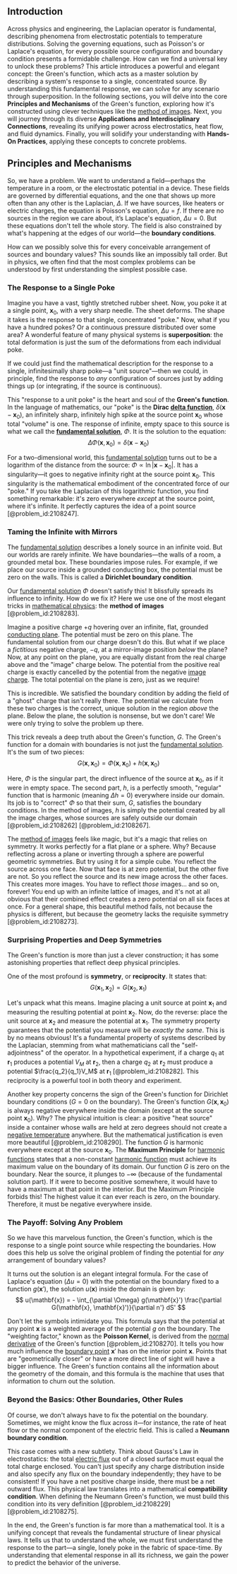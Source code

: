 ## Introduction
Across physics and engineering, the Laplacian operator is fundamental, describing phenomena from electrostatic potentials to temperature distributions. Solving the governing equations, such as Poisson's or Laplace's equation, for every possible source configuration and boundary condition presents a formidable challenge. How can we find a universal key to unlock these problems? This article introduces a powerful and elegant concept: the Green's function, which acts as a master solution by describing a system's response to a single, concentrated source. By understanding this fundamental response, we can solve for any scenario through superposition. In the following sections, you will delve into the core **Principles and Mechanisms** of the Green's function, exploring how it's constructed using clever techniques like the [method of images](@article_id:135741). Next, you will journey through its diverse **Applications and Interdisciplinary Connections**, revealing its unifying power across electrostatics, heat flow, and fluid dynamics. Finally, you will solidify your understanding with **Hands-On Practices**, applying these concepts to concrete problems.

## Principles and Mechanisms

So, we have a problem. We want to understand a field—perhaps the temperature in a room, or the electrostatic potential in a device. These fields are governed by differential equations, and the one that shows up more often than any other is the Laplacian, $\Delta$. If we have sources, like heaters or electric charges, the equation is Poisson's equation, $\Delta u = f$. If there are no sources in the region we care about, it’s Laplace's equation, $\Delta u = 0$. But these equations don't tell the whole story. The field is also constrained by what's happening at the edges of our world—the **boundary conditions**.

How can we possibly solve this for every conceivable arrangement of sources and boundary values? This sounds like an impossibly tall order. But in physics, we often find that the most complex problems can be understood by first understanding the simplest possible case.

### The Response to a Single Poke

Imagine you have a vast, tightly stretched rubber sheet. Now, you poke it at a single point, $\mathbf{x}_0$, with a very sharp needle. The sheet deforms. The shape it takes is the response to that single, concentrated "poke." Now, what if you have a hundred pokes? Or a continuous pressure distributed over some area? A wonderful feature of many physical systems is **superposition**: the total deformation is just the sum of the deformations from each individual poke.

If we could just find the mathematical description for the response to a single, infinitesimally sharp poke—a "unit source"—then we could, in principle, find the response to *any* configuration of sources just by adding things up (or integrating, if the source is continuous).

This "response to a unit poke" is the heart and soul of the **Green's function**. In the language of mathematics, our "poke" is the **Dirac [delta function](@article_id:272935)**, $\delta(\mathbf{x} - \mathbf{x}_0)$, an infinitely sharp, infinitely high spike at the source point $\mathbf{x}_0$ whose total "volume" is one. The response of infinite, empty space to this source is what we call the **[fundamental solution](@article_id:175422)**, $\Phi$. It is the solution to the equation:
$$ \Delta \Phi(\mathbf{x}, \mathbf{x}_0) = \delta(\mathbf{x} - \mathbf{x}_0) $$

For a two-dimensional world, this [fundamental solution](@article_id:175422) turns out to be a logarithm of the distance from the source: $\Phi \propto \ln|\mathbf{x} - \mathbf{x}_0|$. It has a singularity—it goes to negative infinity right at the source point $\mathbf{x}_0$. This singularity is the mathematical embodiment of the concentrated force of our "poke." If you take the Laplacian of this logarithmic function, you find something remarkable: it's zero everywhere *except* at the source point, where it's infinite. It perfectly captures the idea of a point source [@problem_id:2108247].

### Taming the Infinite with Mirrors

The [fundamental solution](@article_id:175422) describes a lonely source in an infinite void. But our worlds are rarely infinite. We have boundaries—the walls of a room, a grounded metal box. These boundaries impose rules. For example, if we place our source inside a grounded conducting box, the potential must be zero on the walls. This is called a **Dirichlet boundary condition**.

Our [fundamental solution](@article_id:175422) $\Phi$ doesn't satisfy this! It blissfully spreads its influence to infinity. How do we fix it? Here we use one of the most elegant tricks in [mathematical physics](@article_id:264909): the **method of images** [@problem_id:2108283].

Imagine a positive charge $+q$ hovering over an infinite, flat, grounded [conducting plane](@article_id:263103). The potential must be zero on this plane. The fundamental solution from our charge doesn't do this. But what if we place a *fictitious* negative charge, $-q$, at a mirror-image position *below* the plane? Now, at any point on the plane, you are equally distant from the real charge above and the "image" charge below. The potential from the positive real charge is exactly cancelled by the potential from the negative [image charge](@article_id:266504). The total potential on the plane is zero, just as we require!

This is incredible. We satisfied the boundary condition by adding the field of a "ghost" charge that isn't really there. The potential we calculate from these two charges is the correct, unique solution in the region *above* the plane. Below the plane, the solution is nonsense, but we don't care! We were only trying to solve the problem up there.

This trick reveals a deep truth about the Green's function, $G$. The Green's function for a domain with boundaries is not just the [fundamental solution](@article_id:175422). It's the sum of two pieces:
$$ G(\mathbf{x}, \mathbf{x}_0) = \Phi(\mathbf{x}, \mathbf{x}_0) + h(\mathbf{x}, \mathbf{x}_0) $$

Here, $\Phi$ is the singular part, the direct influence of the source at $\mathbf{x}_0$, as if it were in empty space. The second part, $h$, is a perfectly smooth, "regular" function that is harmonic (meaning $\Delta h = 0$) everywhere inside our domain. Its job is to "correct" $\Phi$ so that their sum, $G$, satisfies the boundary conditions. In the method of images, $h$ is simply the potential created by all the image charges, whose sources are safely outside our domain [@problem_id:2108262] [@problem_id:2108267].

The [method of images](@article_id:135741) feels like magic, but it's a magic that relies on symmetry. It works perfectly for a flat plane or a sphere. Why? Because reflecting across a plane or inverting through a sphere are powerful geometric symmetries. But try using it for a simple cube. You reflect the source across one face. Now that face is at zero potential, but the other five are not. So you reflect the source and its new image across the other faces. This creates more images. You have to reflect *those* images... and so on, forever! You end up with an infinite lattice of images, and it's not at all obvious that their combined effect creates a zero potential on all six faces at once. For a general shape, this beautiful method fails, not because the physics is different, but because the geometry lacks the requisite symmetry [@problem_id:2108273].

### Surprising Properties and Deep Symmetries

The Green's function is more than just a clever construction; it has some astonishing properties that reflect deep physical principles.

One of the most profound is **symmetry**, or **reciprocity**. It states that:
$$ G(\mathbf{x}_1, \mathbf{x}_2) = G(\mathbf{x}_2, \mathbf{x}_1) $$

Let's unpack what this means. Imagine placing a unit source at point $\mathbf{x}_1$ and measuring the resulting potential at point $\mathbf{x}_2$. Now, do the reverse: place the unit source at $\mathbf{x}_2$ and measure the potential at $\mathbf{x}_1$. The symmetry property guarantees that the potential you measure will be *exactly the same*. This is by no means obvious! It's a fundamental property of systems described by the Laplacian, stemming from what mathematicians call the "self-adjointness" of the operator. In a hypothetical experiment, if a charge $q_1$ at $\mathbf{r}_1$ produces a potential $V_M$ at $\mathbf{r}_2$, then a charge $q_2$ at $\mathbf{r}_2$ must produce a potential $\frac{q_2}{q_1}V_M$ at $\mathbf{r}_1$ [@problem_id:2108282]. This reciprocity is a powerful tool in both theory and experiment.

Another key property concerns the sign of the Green's function for Dirichlet boundary conditions ($G=0$ on the boundary). The Green's function $G(\mathbf{x}, \mathbf{x}_0)$ is always negative everywhere inside the domain (except at the source point $\mathbf{x}_0$). Why? The physical intuition is clear: a positive "heat source" inside a container whose walls are held at zero degrees should not create a [negative temperature](@article_id:139529) anywhere. But the mathematical justification is even more beautiful [@problem_id:2108290]. The function $G$ is harmonic everywhere except at the source $\mathbf{x}_0$. The **Maximum Principle** for [harmonic functions](@article_id:139166) states that a non-constant [harmonic function](@article_id:142903) must achieve its maximum value on the boundary of its domain. Our function $G$ is zero on the boundary. Near the source, it plunges to $-\infty$ (because of the fundamental solution part). If it were to become positive somewhere, it would have to have a maximum at that point in the interior. But the Maximum Principle forbids this! The highest value it can ever reach is zero, on the boundary. Therefore, it must be negative everywhere inside.

### The Payoff: Solving Any Problem

So we have this marvelous function, the Green's function, which is the response to a single point source while respecting the boundaries. How does this help us solve the original problem of finding the potential for *any* arrangement of boundary values?

It turns out the solution is an elegant integral formula. For the case of Laplace's equation ($\Delta u = 0$) with the potential on the boundary fixed to a function $g(\mathbf{x}')$, the solution $u(\mathbf{x})$ inside the domain is given by:
$$ u(\mathbf{x}) = - \int_{\partial \Omega} g(\mathbf{x}') \frac{\partial G(\mathbf{x}, \mathbf{x}')}{\partial n'} dS' $$

Don't let the symbols intimidate you. This formula says that the potential at any point $\mathbf{x}$ is a weighted average of the potential $g$ on the boundary. The "weighting factor," known as the **Poisson Kernel**, is derived from the [normal derivative](@article_id:169017) of the Green's function [@problem_id:2108270]. It tells you how much influence the [boundary point](@article_id:152027) $\mathbf{x}'$ has on the interior point $\mathbf{x}$. Points that are "geometrically closer" or have a more direct line of sight will have a bigger influence. The Green's function contains all the information about the geometry of the domain, and this formula is the machine that uses that information to churn out the solution.

### Beyond the Basics: Other Boundaries, Other Rules

Of course, we don't always have to fix the potential on the boundary. Sometimes, we might know the flux across it—for instance, the rate of heat flow or the normal component of the electric field. This is called a **Neumann boundary condition**.

This case comes with a new subtlety. Think about Gauss's Law in electrostatics: the total [electric flux](@article_id:265555) out of a closed surface must equal the total charge enclosed. You can't just specify any charge distribution inside and also specify any flux on the boundary independently; they have to be consistent! If you have a net positive charge inside, there must be a net outward flux. This physical law translates into a mathematical **compatibility condition**. When defining the Neumann Green's function, we must build this condition into its very definition [@problem_id:2108229] [@problem_id:2108275].

In the end, the Green's function is far more than a mathematical tool. It is a unifying concept that reveals the fundamental structure of linear physical laws. It tells us that to understand the whole, we must first understand the response to the part—a single, lonely poke in the fabric of space-time. By understanding that elemental response in all its richness, we gain the power to predict the behavior of the universe.